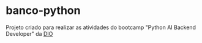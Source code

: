 # banco-python
Projeto criado para realizar as atividades do bootcamp "Python AI Backend Developer" da [DIO](dio.me)
